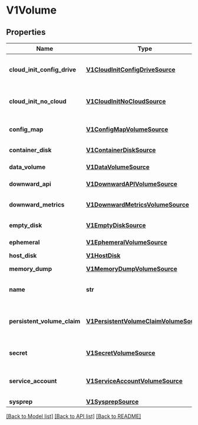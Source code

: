 # V1Volume

## Properties
Name | Type | Description | Notes
------------ | ------------- | ------------- | -------------
**cloud_init_config_drive** | [**V1CloudInitConfigDriveSource**](V1CloudInitConfigDriveSource.md) | CloudInitConfigDrive represents a cloud-init Config Drive user-data source. The Config Drive data will be added as a disk to the vmi. A proper cloud-init installation is required inside the guest. More info: https://cloudinit.readthedocs.io/en/latest/topics/datasources/configdrive.html | [optional] 
**cloud_init_no_cloud** | [**V1CloudInitNoCloudSource**](V1CloudInitNoCloudSource.md) | CloudInitNoCloud represents a cloud-init NoCloud user-data source. The NoCloud data will be added as a disk to the vmi. A proper cloud-init installation is required inside the guest. More info: http://cloudinit.readthedocs.io/en/latest/topics/datasources/nocloud.html | [optional] 
**config_map** | [**V1ConfigMapVolumeSource**](V1ConfigMapVolumeSource.md) | ConfigMapSource represents a reference to a ConfigMap in the same namespace. More info: https://kubernetes.io/docs/tasks/configure-pod-container/configure-pod-configmap/ | [optional] 
**container_disk** | [**V1ContainerDiskSource**](V1ContainerDiskSource.md) | ContainerDisk references a docker image, embedding a qcow or raw disk. More info: https://kubevirt.gitbooks.io/user-guide/registry-disk.html | [optional] 
**data_volume** | [**V1DataVolumeSource**](V1DataVolumeSource.md) | DataVolume represents the dynamic creation a PVC for this volume as well as the process of populating that PVC with a disk image. | [optional] 
**downward_api** | [**V1DownwardAPIVolumeSource**](V1DownwardAPIVolumeSource.md) | DownwardAPI represents downward API about the pod that should populate this volume | [optional] 
**downward_metrics** | [**V1DownwardMetricsVolumeSource**](V1DownwardMetricsVolumeSource.md) | DownwardMetrics adds a very small disk to VMIs which contains a limited view of host and guest metrics. The disk content is compatible with vhostmd (https://github.com/vhostmd/vhostmd) and vm-dump-metrics. | [optional] 
**empty_disk** | [**V1EmptyDiskSource**](V1EmptyDiskSource.md) | EmptyDisk represents a temporary disk which shares the vmis lifecycle. More info: https://kubevirt.gitbooks.io/user-guide/disks-and-volumes.html | [optional] 
**ephemeral** | [**V1EphemeralVolumeSource**](V1EphemeralVolumeSource.md) | Ephemeral is a special volume source that \&quot;wraps\&quot; specified source and provides copy-on-write image on top of it. | [optional] 
**host_disk** | [**V1HostDisk**](V1HostDisk.md) | HostDisk represents a disk created on the cluster level | [optional] 
**memory_dump** | [**V1MemoryDumpVolumeSource**](V1MemoryDumpVolumeSource.md) | MemoryDump is attached to the virt launcher and is populated with a memory dump of the vmi | [optional] 
**name** | **str** | Volume&#39;s name. Must be a DNS_LABEL and unique within the vmi. More info: https://kubernetes.io/docs/concepts/overview/working-with-objects/names/#names | 
**persistent_volume_claim** | [**V1PersistentVolumeClaimVolumeSource**](V1PersistentVolumeClaimVolumeSource.md) | PersistentVolumeClaimVolumeSource represents a reference to a PersistentVolumeClaim in the same namespace. Directly attached to the vmi via qemu. More info: https://kubernetes.io/docs/concepts/storage/persistent-volumes#persistentvolumeclaims | [optional] 
**secret** | [**V1SecretVolumeSource**](V1SecretVolumeSource.md) | SecretVolumeSource represents a reference to a secret data in the same namespace. More info: https://kubernetes.io/docs/concepts/configuration/secret/ | [optional] 
**service_account** | [**V1ServiceAccountVolumeSource**](V1ServiceAccountVolumeSource.md) | ServiceAccountVolumeSource represents a reference to a service account. There can only be one volume of this type! More info: https://kubernetes.io/docs/tasks/configure-pod-container/configure-service-account/ | [optional] 
**sysprep** | [**V1SysprepSource**](V1SysprepSource.md) | Represents a Sysprep volume source. | [optional] 

[[Back to Model list]](../README.md#documentation-for-models) [[Back to API list]](../README.md#documentation-for-api-endpoints) [[Back to README]](../README.md)



